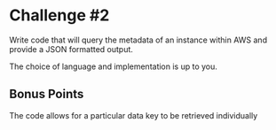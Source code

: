 # Challenge #2

Write code that will query the metadata of an instance within AWS and provide a JSON formatted output.

The choice of language and implementation is up to you.

## Bonus Points

The code allows for a particular data key to be retrieved individually

